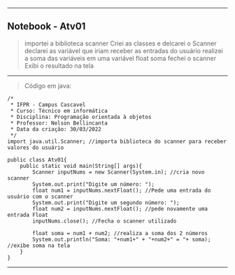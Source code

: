 <hr>

## Notebook - Atv01

> importei a biblioteca scanner
> Criei as classes e delcarei o Scanner
> declarei as variável que iriam receber as entradas do usuário
> realizei a soma das variáveis em uma variável float soma
> fechei o scanner
> Exibi o resultado na tela

  <hr>

> Código em java:

```
/*
 * IFPR - Campus Cascavel
 * Curso: Técnico em informática
 * Disciplina: Programação orientada à objetos
 * Professor: Nelson Bellincanta
 * Data da criação: 30/03/2022
 */
import java.util.Scanner; //importa biblioteca do scanner para receber valores do usuário

public class Atv01{
    public static void main(String[] args){
        Scanner inputNums = new Scanner(System.in); //cria novo scanner
        System.out.print("Digite um número: ");
        float num1 = inputNums.nextFloat(); //Pede uma entrada do usuário com o scanner
        System.out.print("Digite um segundo número: ");
        float num2 = inputNums.nextFloat(); //pede novamente uma entrada Float
        inputNums.close(); //Fecha o scanner utilizado

        float soma = num1 + num2; //realiza a soma dos 2 números
        System.out.println("Soma: "+num1+" + "+num2+" = "+ soma); //exibe soma na tela
    }
}
```
<hr>